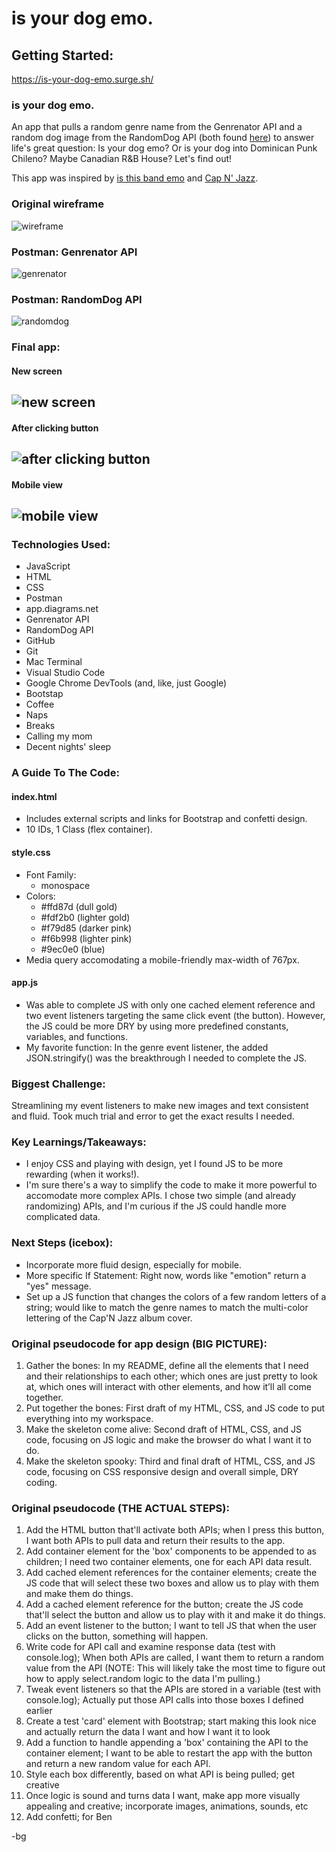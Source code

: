 # is your dog emo.

## Getting Started:
https://is-your-dog-emo.surge.sh/

### is your dog emo.
An app that pulls a random genre name from the Genrenator API and a random dog image from the RandomDog API (both found [here](https://github.com/bg-write/public-apis)) to answer life's great question: Is your dog emo? Or is your dog into Dominican Punk Chileno? Maybe Canadian R&B House? Let's find out!

This app was inspired by [is this band emo](http://isthisbandemo.com/) and [Cap N' Jazz](https://capnjazz.bandcamp.com/album/analphabetapolothology).

### Original wireframe
![wireframe](https://i.imgur.com/KysXxtq.png)

### Postman: Genrenator API
![genrenator](https://i.imgur.com/ckNV7bk.png)

### Postman: RandomDog API
![randomdog](https://i.imgur.com/JPejoUS.png)

### Final app:
#### New screen
![new screen](https://i.imgur.com/CoEZNTM.png)
--


#### After clicking button
![after clicking button](https://i.imgur.com/vWw0ChF.png)
--


#### Mobile view
![mobile view](https://i.imgur.com/qVqFLti.png)
--


### Technologies Used:
* JavaScript  
* HTML  
* CSS  
* Postman  
* app.diagrams.net  
* Genrenator API  
* RandomDog API  
* GitHub  
* Git  
* Mac Terminal  
* Visual Studio Code  
* Google Chrome DevTools (and, like, just Google)  
* Bootstap  
* Coffee  
* Naps  
* Breaks  
* Calling my mom  
* Decent nights' sleep  

### A Guide To The Code:
#### index.html
* Includes external scripts and links for Bootstrap and confetti design.
* 10 IDs, 1 Class (flex container).

#### style.css
* Font Family:  
  * monospace  
* Colors:  
  * #ffd87d (dull gold)  
  * #fdf2b0 (lighter gold)  
  * #f79d85 (darker pink)  
  * #f6b998 (lighter pink)  
  * #9ec0e0 (blue)
* Media query accomodating a mobile-friendly max-width of 767px.

#### app.js
* Was able to complete JS with only one cached element reference and two event listeners targeting the same click event (the button). However, the JS could be more DRY by using more predefined constants, variables, and functions.
* My favorite function: In the genre event listener, the added JSON.stringify() was the breakthrough I needed to complete the JS.

### Biggest Challenge:
Streamlining my event listeners to make new images and text consistent and fluid. Took much trial and error to get the exact results I needed.

### Key Learnings/Takeaways:
* I enjoy CSS and playing with design, yet I found JS to be more rewarding (when it works!).
* I'm sure there's a way to simplify the code to make it more powerful to accomodate more complex APIs. I chose two simple (and already randomizing) APIs, and I'm curious if the JS could handle more complicated data.

### Next Steps (icebox):
* Incorporate more fluid design, especially for mobile.
* More specific If Statement: Right now, words like "emotion" return a "yes" message.
* Set up a JS function that changes the colors of a few random letters of a string; would like to match the genre names to match the multi-color lettering of the Cap'N Jazz album cover.

### Original pseudocode for app design (BIG PICTURE):
1. Gather the bones: In my README, define all the elements that I need and their relationships to each other; which ones are just pretty to look at, which ones will interact with other elements, and how it’ll all come together.
2. Put together the bones: First draft of my HTML, CSS, and JS code to put everything into my workspace.
3. Make the skeleton come alive: Second draft of HTML, CSS, and JS code, focusing on JS logic and make the browser do what I want it to do.
4. Make the skeleton spooky: Third and final draft of HTML, CSS, and JS code, focusing on CSS responsive design and overall simple, DRY coding.

### Original pseudocode (THE ACTUAL STEPS):
1. Add the HTML button that'll activate both APIs; when I press this button, I want both APIs to pull data and return their results to the app.
2. Add container element for the 'box' components to be appended to as children; I need two container elements, one for each API data result.
3. Add cached element references for the container elements; create the JS code that will select these two boxes and allow us to play with them and make them do things.
4. Add a cached element reference for the button; create the JS code that'll select the button and allow us to play with it and make it do things.
5. Add an event listener to the button; I want to tell JS that when the user clicks on the button, something will happen.
6. Write code for API call and examine response data (test with console.log); When both APIs are called, I want them to return a random value from the API (NOTE: This will likely take the most time to figure out how to apply select.random logic to the data I'm pulling.)
7. Tweak event listeners so that the APIs are stored in a variable (test with console.log); Actually put those API calls into those boxes I defined earlier
8. Create a test 'card' element with Bootstrap; start making this look nice and actually return the data I want and how I want it to look
9. Add a function to handle appending a 'box' containing the API to the container element; I want to be able to restart the app with the button and return a new random value for each API.
10. Style each box differently, based on what API is being pulled; get creative
11. Once logic is sound and turns data I want, make app more visually appealing and creative; incorporate images, animations, sounds, etc
12. Add confetti; for Ben

-bg
